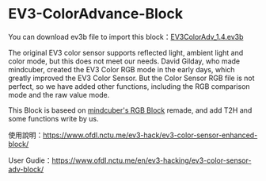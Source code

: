 # EV3-ColorAdvance-Block

You can download ev3b file to import this block：[EV3ColorAdv_1.4.ev3b](https://github.com/a10036gt/EV3-ColorAdvance-Block/releases/download/v1.4/EV3ColorAdv_1.4.ev3b)

The original EV3 color sensor supports reflected light, ambient light and color mode, but this does not meet our needs. David Gilday, who made mindcuber, created the EV3 Color RGB mode in the early days, which greatly improved the EV3 Color Sensor. But the Color Sensor RGB file is not perfect, so we have added other functions, including the RGB comparison mode and the raw value mode.

This Block is baseed on [mindcuber's RGB Block](https://mindcuber.com/mindcub3r/mindcub3r.html#ColorSensorRGBBlock) remade, and add T2H and some functions write by us.

使用說明：https://www.ofdl.nctu.me/ev3-hack/ev3-color-sensor-enhanced-block/

User Gudie：https://www.ofdl.nctu.me/en/ev3-hacking/ev3-color-sensor-adv-block/
